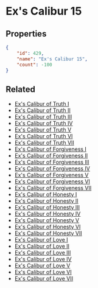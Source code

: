 # Ex's Calibur 15

<no description available>

## Properties

```json
{
    "id": 429,
    "name": "Ex's Calibur 15",
    "count": -100
}
```

## Related

- [Ex's Calibur of Truth I](../items/13575-ex-s-calibur-of-truth-i.md)
- [Ex's Calibur of Truth II](../items/13576-ex-s-calibur-of-truth-ii.md)
- [Ex's Calibur of Truth III](../items/13577-ex-s-calibur-of-truth-iii.md)
- [Ex's Calibur of Truth IV](../items/13578-ex-s-calibur-of-truth-iv.md)
- [Ex's Calibur of Truth V](../items/13579-ex-s-calibur-of-truth-v.md)
- [Ex's Calibur of Truth VI](../items/13580-ex-s-calibur-of-truth-vi.md)
- [Ex's Calibur of Truth VII](../items/13581-ex-s-calibur-of-truth-vii.md)
- [Ex's Calibur of Forgiveness I](../items/13582-ex-s-calibur-of-forgiveness-i.md)
- [Ex's Calibur of Forgiveness II](../items/13583-ex-s-calibur-of-forgiveness-ii.md)
- [Ex's Calibur of Forgiveness III](../items/13584-ex-s-calibur-of-forgiveness-iii.md)
- [Ex's Calibur of Forgiveness IV](../items/13585-ex-s-calibur-of-forgiveness-iv.md)
- [Ex's Calibur of Forgiveness V](../items/13586-ex-s-calibur-of-forgiveness-v.md)
- [Ex's Calibur of Forgiveness VI](../items/13587-ex-s-calibur-of-forgiveness-vi.md)
- [Ex's Calibur of Forgiveness VII](../items/13588-ex-s-calibur-of-forgiveness-vii.md)
- [Ex's Calibur of Honesty I](../items/13589-ex-s-calibur-of-honesty-i.md)
- [Ex's Calibur of Honesty II](../items/13590-ex-s-calibur-of-honesty-ii.md)
- [Ex's Calibur of Honesty III](../items/13591-ex-s-calibur-of-honesty-iii.md)
- [Ex's Calibur of Honesty IV](../items/13592-ex-s-calibur-of-honesty-iv.md)
- [Ex's Calibur of Honesty V](../items/13593-ex-s-calibur-of-honesty-v.md)
- [Ex's Calibur of Honesty VI](../items/13594-ex-s-calibur-of-honesty-vi.md)
- [Ex's Calibur of Honesty VII](../items/13595-ex-s-calibur-of-honesty-vii.md)
- [Ex's Calibur of Love I](../items/13596-ex-s-calibur-of-love-i.md)
- [Ex's Calibur of Love II](../items/13597-ex-s-calibur-of-love-ii.md)
- [Ex's Calibur of Love III](../items/13598-ex-s-calibur-of-love-iii.md)
- [Ex's Calibur of Love IV](../items/13599-ex-s-calibur-of-love-iv.md)
- [Ex's Calibur of Love V](../items/13600-ex-s-calibur-of-love-v.md)
- [Ex's Calibur of Love VI](../items/13601-ex-s-calibur-of-love-vi.md)
- [Ex's Calibur of Love VII](../items/13602-ex-s-calibur-of-love-vii.md)


